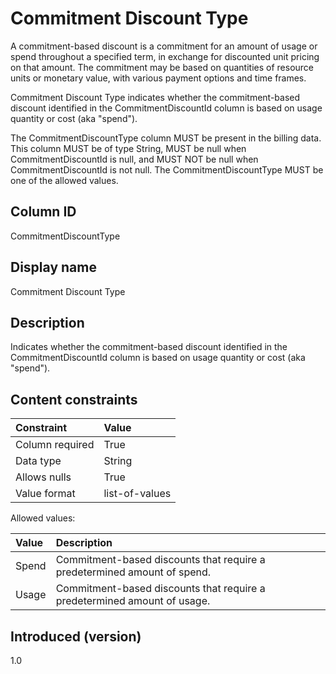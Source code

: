 # Commitment Discount Type

A commitment-based discount is a commitment for an amount of usage or spend throughout a specified term, in exchange for discounted unit pricing on that amount. The commitment may be based on quantities of resource units or monetary value, with various payment options and time frames.

Commitment Discount Type indicates whether the commitment-based discount identified in the CommitmentDiscountId column is based on usage quantity or cost (aka "spend").

The CommitmentDiscountType column MUST be present in the billing data. This column MUST be of type String, MUST be null when CommitmentDiscountId is null, and MUST NOT be null when CommitmentDiscountId is not null. The CommitmentDiscountType MUST be one of the allowed values.

## Column ID

CommitmentDiscountType

## Display name

Commitment Discount Type

## Description

Indicates whether the commitment-based discount identified in the CommitmentDiscountId column is based on usage quantity or cost (aka "spend").

## Content constraints

|    Constraint   |      Value       |
|:----------------|:-----------------|
| Column required | True             |
| Data type       | String           |
| Allows nulls    | True             |
| Value format    | list-of-values   |

Allowed values:

| Value      | Description                                                                                                                                                                   |
|:--------|:--------------------------------------------------------------------------------|
| Spend   | Commitment-based discounts that require a predetermined amount of spend.    |
| Usage   | Commitment-based discounts that require a predetermined amount of usage.    |

## Introduced (version)

1.0
